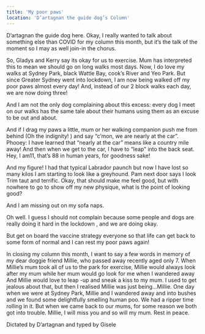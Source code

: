 ```yaml
---
title: 'My poor paws'
location: 'D’artagnan the guide dog’s Column'
---
```

D’artagnan the guide dog here. Okay, I really wanted to talk about something else than COVID for my column this month, but it’s the talk of the moment so I may as well join-in the chorus.

So, Gladys and Kerry say its okay for us to exercise. Mum has interpreted this to mean we should go on long walks most days. Now, I do love my walks at Sydney Park, black Wattle Bay, cook’s River and Yeo Park. But since Greater Sydney went into lockdown, I am now being walked off my poor paws almost every day!
And, instead of our 2 block walks each day, we are now doing three!

And I am not the only dog complaining about this excess: every dog I meet on our walks has the same tale about their humans using them as an excuse to be out and about.

And if I drag my paws a little, mum or her walking companion push me from behind (Oh the indignity! ) and say “c’mon, we are nearly at the car”. Phooey: I have learned that “nearly at the car” means like a country mile away! And then when we get to the car, I have to “leap” into the back seat. Hey, I am11, that’s 88 in human years, for goodness sake!

And my figure! I had that typical Labrador paunch but now I have lost so many kilos I am starting to look like a greyhound. Pam next door says I look Trim taut and terrific. Okay, that should make me feel good, but with nowhere to go to show off my new physique, what is the point of looking good?

And I am missing out on my sofa naps.

Oh well. I guess I should not complain because some people and dogs are really doing it hard in the lockdown , and we are doing okay.

But get on board the vaccine strategy everyone so that life can get back to some form of normal and I can rest my poor paws again!

In closing my column this month, I want to say a few words in memory of my dear doggie friend Millie, who passed away recently aged only 7. When Millie’s mum took all of us to the park for exercise, Millie would always look after my mum while her mum would go look for me when I wandered away And Millie would love to leap -up and sneak a kiss to my mum. I used to get jealous about that, but then I realised Millie was just being…Millie. One day when we were at Sydney Park, Millie and I wandered away and into bushes and we found some delightfully smelling human poo. We had a ripper time rolling in it. But when we came back to our mums, for some reason we both got into trouble. Millie, I will miss you and so will my mum. Rest in peace.

Dictated by D’artagnan and typed by Gisele
